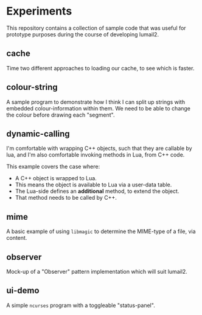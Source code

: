 Experiments
===========

This repository contains a collection of sample code that was useful
for prototype purposes during the course of developing lumail2.

cache
-----

Time two different approaches to loading our cache, to see which is faster.

colour-string
-------------

A sample program to demonstrate how I think I can split up strings
with embedded colour-information within them.  We need to be able
to change the colour before drawing each "segment".


dynamic-calling
---------------

I'm comfortable with wrapping C++ objects, such that they are callable
by lua, and I'm also comfortable invoking methods in Lua, from C++ code.

This example covers the case where:

* A C++ object is wrapped to Lua.
* This means the object is available to Lua via a user-data table.
* The Lua-side defines an __additional__ method, to extend the object.
* That method needs to be called by C++.


mime
----

A basic example of using `libmagic` to determine the MIME-type of
a file, via content.


observer
--------

Mock-up of a "Observer" pattern implementation which will suit
lumail2.


ui-demo
-------

A simple `ncurses` program with a toggleable "status-panel".



